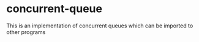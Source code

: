 # concurrent-queue
This is an implementation of concurrent queues which can be imported to other programs
